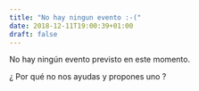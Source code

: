 ```yaml
---
title: "No hay ningun evento :-("
date: 2018-12-11T19:00:39+01:00
draft: false
---
```

No hay ningún evento previsto en este momento.

¿ Por qué no nos ayudas y propones uno ?
